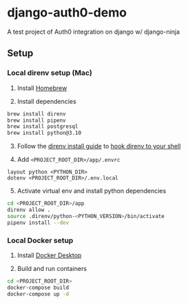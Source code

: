 # django-auth0-demo
A test project of Auth0 integration on django w/ django-ninja

## Setup

### Local direnv setup (Mac)

1. Install [Homebrew](https://brew.sh/)

2. Install dependencies
  ```sh
  brew install direnv
  brew install pipenv
  brew install postgresql
  brew install python@3.10
  ```
3. Follow the [direnv install guide](https://direnv.net/docs/installation.html) to [hook direnv to your shell](https://direnv.net/docs/hook.html)

4. Add `<PROJECT_ROOT_DIR>/app/.envrc`

  ```
  layout python <PYTHON_DIR>
  dotenv <PROJECT_ROOT_DIR>/.env.local
  ```

5. Activate virtual env and install python dependencies
  ```sh
  cd <PROJECT_ROOT_DIR>/app
  direnv allow .
  source .direnv/python-<PYTHON_VERSION>/bin/activate
  pipenv install --dev
  ```


### Local Docker setup

1. Install [Docker Desktop](https://www.docker.com/products/docker-desktop/)

2. Build and run containers
  ```sh
  cd <PROJECT_ROOT_DIR>
  docker-compose build
  docker-compose up -d
  ```

